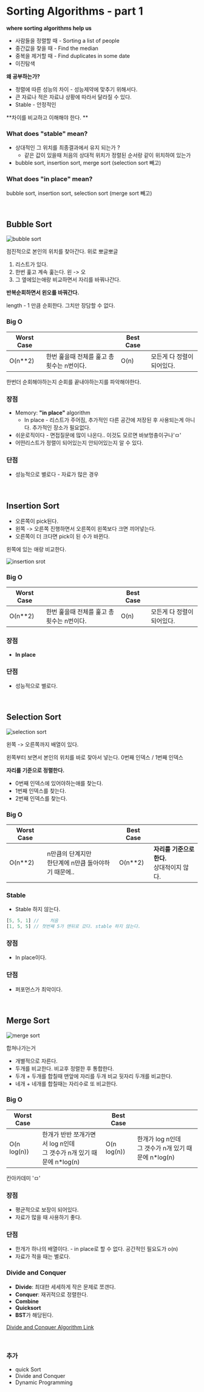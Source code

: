 # Sorting Algorithms - part 1

**where sorting algorithms help us**

* 사람들을 정렬할 때 - Sorting a list of people
* 중간값을 찾을 때 - Find the median
* 중복을 제거할 때 - Find duplicates in some date
* 이진탐색 

**왜 공부하는가?**

* 정렬에 따른 성능의 차이 - 성능제약에 맞추기 위해서다.
* 큰 자료나 적은 자료냐 상황에 따라서 달라질 수 있다.
* Stable - 안정적인 

**차이를 비교하고 이해해야 한다. **

### What does "stable" mean?

- 상대적인 그 위치를 최종결과에서 유지 되는가 ? 
  - 같은 값이 있을때 처음의 상대적 위치가 정렬된 순서랑 같이 위치하여 있는가
-  bubble sort, insertion sort, merge sort (selection sort 빼고)

### What does "in place" mean?

bubble sort, insertion sort, selection sort (merge sort 빼고)

<br>

## Bubble Sort

![bubble sort](images/bubble-sort.png)

점진적으로 본인의 위치를 찾아간다. 위로 뽀글뽀글

1. 리스트가 있다. 
2. 한번 훑고 계속 훑는다. 왼 -> 오
3. 그 옆에있는애랑 비교하면서 자리를 바꿔나간다. 

**반복순회하면서 왼오를 바꿔간다.**

length - 1 만큼 순회한다. 그치만 장담할 수 없다. 

### Big O

| Worst Case |                                             | Best Case |                            |
| ---------- | ------------------------------------------- | --------- | -------------------------- |
| O(n**2)    | 한번 훑을때  전체를 훑고 총 횟수는 n번이다. | O(n)      | 모든게 다 정렬이 되어있다. |

한번더 순회해야하는지 순회를 끝내야하는지를 파악해야한다.

### 장점

* Memory: **"in place"** algorithm
  * In place - 리스트가 주어짐, 추가적인 다른 공간에 저장된 후 사용되는게 아니다. 추가적인 장소가 필요없다.
* 쉬운로직이다 - 면접질문에 많이 나온다.. 이것도 모르면 바보멍충이구나'ㅁ'
* 어떤리스트가 정렬이 되어있는지 안되어있는지 알 수 있다. 

### 단점

* 성능적으로 별로다 - 자료가 많은 경우

<br>

## Insertion Sort

* 오른쪽이 pick된다.
* 왼쪽 -> 오른쪽 진행하면서 오른쪽이 왼쪽보다 크면 끼어넣는다.
* 오른쪽이 더 크다면 pick이 된 수가 바뀐다.



왼쪽에 있는 애랑 비교한다. 

![insertion srot](images/1901a6d8c13d3268e13ed7e1abab7448.png)

### Big O

| Worst Case |                                             | Best Case |                            |
| ---------- | ------------------------------------------- | --------- | -------------------------- |
| O(n**2)    | 한번 훑을때  전체를 훑고 총 횟수는 n번이다. | O(n)      | 모든게 다 정렬이 되어있다. |

### 장점

* **In place**

### 단점

* 성능적으로 별로다.

<br>

## Selection Sort

![selection sort](images/71fd84fba86d29f6c6347dbb1b2a24ce.png)

왼쪽 -> 오른쪽까지 배열이 있다.

왼쪽부터 보면서 본인의 위치를 바로 찾아서 넣는다. 0번째 인덱스 / 1번째 인덱스 

**자리를 기준으로 정렬한다.**

* 0번째 인덱스에 있어야하는애를 찾는다. 
* 1번째 인덱스를 찾는다. 
* 2번째 인덱스를 찾는다. 

### Big O

| Worst Case |                                                          | Best Case |                                                 |
| ---------- | -------------------------------------------------------- | --------- | ----------------------------------------------- |
| O(n**2)    | n만큼의 단계지만<br />한단계에 n만큼 돌아야하기 때문에.. | O(n**2)   | **자리를 기준으로 한다.**<br />상대적이지 않다. |

### Stable

* Stable 하지 않는다. 

```js
[5, 5, 1] // 	처음
[1, 5, 5] // 첫번째 5가 맨뒤로 갔다. stable 하지 않는다.
```



### 장점

* In place이다.

### 단점

* 퍼포먼스가 최악이다.

<br>

##  Merge Sort

![merge sort](images/5b3fbfa56c92b1dd56bc2e5bb92b8d1e.png)

합쳐나가는거 

* 개별적으로 자른다.
* 두개를 비교한다. 비교후 정렬한 후 통합한다. 
* 두개 + 두개를 합칠때 맨앞에 자리를 두개 비교 뒷자리 두개를 비교한다. 
* 네개 + 네개를 합칠때는 자리수로 또 비교한다.

### Big O

| Worst Case  |                                                              | Best Case   |                                                           |
| ----------- | ------------------------------------------------------------ | ----------- | --------------------------------------------------------- |
| O(n log(n)) | 한개가 반반 쪼개가면서 log n인데 <br />그 갯수가 n개 있기 때문에 n*log(n) | O(n log(n)) | 한개가 log n인데 <br />그 갯수가 n개 있기 때문에 n*log(n) |

칸아카데미 'ㅁ' 

### 장점

* 평균적으로 보장이 되어있다. 
* 자료가 많을 때 사용하기 좋다.

### 단점

* 한개가 하나의 배열이다. - in place로 할 수 없다. 공간적인 필요도가 o(n)
* 자료가 적을 때는 별로다.

### Divide and Conquer

* **Divide**: 최대한 세세하게 작은 문제로 쪼갠다. 
* **Conquer**: 재귀적으로 정렬한다.
* **Combine**
* **Quicksort**
* **BST**가 해당된다. 

[Divide and Conquer Algorithm Link](https://www.geeksforgeeks.org/divide-and-conquer-algorithm-introduction/) 

<br>

### 추가

* quick Sort
* Divide and Conquer
* Dynamic Programming